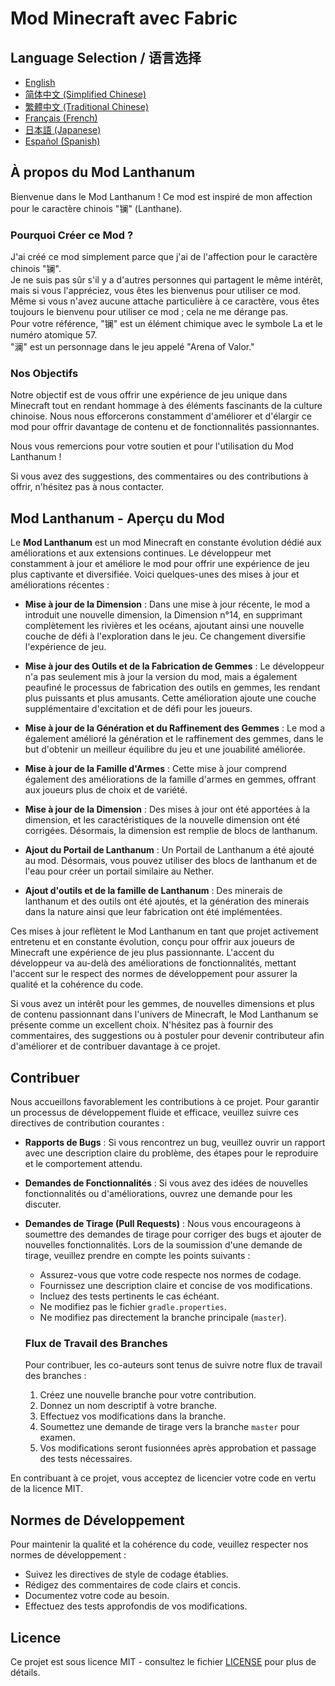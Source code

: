 # Mod Minecraft avec Fabric

## Language Selection / 语言选择

- [English](README.md)
- [简体中文 (Simplified Chinese)](README_ZH.md)
- [繁體中文 (Traditional Chinese)](README_TW.md)
- [Français (French)](README_FR.md)
- [日本語 (Japanese)](README_JA.md)
- [Español (Spanish)](README_ES.md)

## À propos du Mod Lanthanum

Bienvenue dans le Mod Lanthanum ! Ce mod est inspiré de mon affection pour le caractère chinois "镧" (Lanthane).

### Pourquoi Créer ce Mod ?

J'ai créé ce mod simplement parce que j'ai de l'affection pour le caractère chinois "镧". <br/>
Je ne suis pas sûr s'il y a d'autres personnes qui partagent le même intérêt, mais si vous l'appréciez, vous êtes les bienvenus pour utiliser ce mod.<br/>
Même si vous n'avez aucune attache particulière à ce caractère, vous êtes toujours le bienvenu pour utiliser ce mod ; cela ne me dérange pas.<br/>
Pour votre référence, "镧" est un élément chimique avec le symbole La et le numéro atomique 57.<br/>
"澜" est un personnage dans le jeu appelé "Arena of Valor."

### Nos Objectifs

Notre objectif est de vous offrir une expérience de jeu unique dans Minecraft tout en rendant hommage à des éléments fascinants de la culture chinoise. Nous nous efforcerons constamment d'améliorer et d'élargir ce mod pour offrir davantage de contenu et de fonctionnalités passionnantes.

Nous vous remercions pour votre soutien et pour l'utilisation du Mod Lanthanum !

Si vous avez des suggestions, des commentaires ou des contributions à offrir, n'hésitez pas à nous contacter.

## Mod Lanthanum - Aperçu du Mod

Le **Mod Lanthanum** est un mod Minecraft en constante évolution dédié aux améliorations et aux extensions continues. Le développeur met constamment à jour et améliore le mod pour offrir une expérience de jeu plus captivante et diversifiée. Voici quelques-unes des mises à jour et améliorations récentes :

- **Mise à jour de la Dimension** : Dans une mise à jour récente, le mod a introduit une nouvelle dimension, la Dimension n°14, en supprimant complètement les rivières et les océans, ajoutant ainsi une nouvelle couche de défi à l'exploration dans le jeu. Ce changement diversifie l'expérience de jeu.

- **Mise à jour des Outils et de la Fabrication de Gemmes** : Le développeur n'a pas seulement mis à jour la version du mod, mais a également peaufiné le processus de fabrication des outils en gemmes, les rendant plus puissants et plus amusants. Cette amélioration ajoute une couche supplémentaire d'excitation et de défi pour les joueurs.

- **Mise à jour de la Génération et du Raffinement des Gemmes** : Le mod a également amélioré la génération et le raffinement des gemmes, dans le but d'obtenir un meilleur équilibre du jeu et une jouabilité améliorée.

- **Mise à jour de la Famille d'Armes** : Cette mise à jour comprend également des améliorations de la famille d'armes en gemmes, offrant aux joueurs plus de choix et de variété.

- **Mise à jour de la Dimension** : Des mises à jour ont été apportées à la dimension, et les caractéristiques de la nouvelle dimension ont été corrigées. Désormais, la dimension est remplie de blocs de lanthanum.

- **Ajout du Portail de Lanthanum** : Un Portail de Lanthanum a été ajouté au mod. Désormais, vous pouvez utiliser des blocs de lanthanum et de l'eau pour créer un portail similaire au Nether.

- **Ajout d'outils et de la famille de Lanthanum** : Des minerais de lanthanum et des outils ont été ajoutés, et la génération des minerais dans la nature ainsi que leur fabrication ont été implémentées.

Ces mises à jour reflètent le Mod Lanthanum en tant que projet activement entretenu et en constante évolution, conçu pour offrir aux joueurs de Minecraft une expérience de jeu plus passionnante. L'accent du développeur va au-delà des améliorations de fonctionnalités, mettant l'accent sur le respect des normes de développement pour assurer la qualité et la cohérence du code.

Si vous avez un intérêt pour les gemmes, de nouvelles dimensions et plus de contenu passionnant dans l'univers de Minecraft, le Mod Lanthanum se présente comme un excellent choix. N'hésitez pas à fournir des commentaires, des suggestions ou à postuler pour devenir contributeur afin d'améliorer et de contribuer davantage à ce projet.

## Contribuer

Nous accueillons favorablement les contributions à ce projet. Pour garantir un processus de développement fluide et efficace, veuillez suivre ces directives de contribution courantes :

- **Rapports de Bugs** : Si vous rencontrez un bug, veuillez ouvrir un rapport avec une description claire du problème, des étapes pour le reproduire et le comportement attendu.

- **Demandes de Fonctionnalités** : Si vous avez des idées de nouvelles fonctionnalités ou d'améliorations, ouvrez une demande pour les discuter.

- **Demandes de Tirage (Pull Requests)** : Nous vous encourageons à soumettre des demandes de tirage pour corriger des bugs et ajouter de nouvelles fonctionnalités. Lors de la soumission d'une demande de tirage, veuillez prendre en compte les points suivants :
    - Assurez-vous que votre code respecte nos normes de codage.
    - Fournissez une description claire et concise de vos modifications.
    - Incluez des tests pertinents le cas échéant.
    - Ne modifiez pas le fichier `gradle.properties`.
    - Ne modifiez pas directement la branche principale (`master`).

  ### Flux de Travail des Branches

  Pour contribuer, les co-auteurs sont tenus de suivre notre flux de travail des branches :
    1. Créez une nouvelle branche pour votre contribution.
    2. Donnez un nom descriptif à votre branche.
    3. Effectuez vos modifications dans la branche.
    4. Soumettez une demande de tirage vers la branche `master` pour examen.
    5. Vos modifications seront fusionnées après approbation et passage des tests nécessaires.

En contribuant à ce projet, vous acceptez de licencier votre code en vertu de la licence MIT.

## Normes de Développement

Pour maintenir la qualité et la cohérence du code, veuillez respecter nos normes de développement :
- Suivez les directives de style de codage établies.
- Rédigez des commentaires de code clairs et concis.
- Documentez votre code au besoin.
- Effectuez des tests approfondis de vos modifications.

## Licence

Ce projet est sous licence MIT - consultez le fichier [LICENSE](LICENSE) pour plus de détails.
